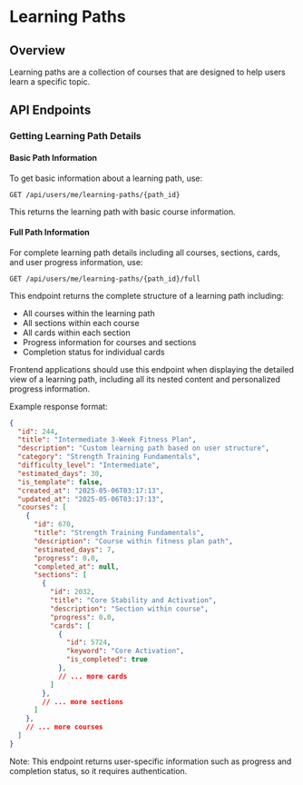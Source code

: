 # Learning Paths

## Overview

Learning paths are a collection of courses that are designed to help users learn a specific topic.

## API Endpoints

### Getting Learning Path Details

#### Basic Path Information

To get basic information about a learning path, use:

```
GET /api/users/me/learning-paths/{path_id}
```

This returns the learning path with basic course information.

#### Full Path Information

For complete learning path details including all courses, sections, cards, and user progress information, use:

```
GET /api/users/me/learning-paths/{path_id}/full
```

This endpoint returns the complete structure of a learning path including:

- All courses within the learning path
- All sections within each course 
- All cards within each section
- Progress information for courses and sections
- Completion status for individual cards

Frontend applications should use this endpoint when displaying the detailed view of a learning path, including all its nested content and personalized progress information.

Example response format:
```json
{
  "id": 244,
  "title": "Intermediate 3-Week Fitness Plan",
  "description": "Custom learning path based on user structure",
  "category": "Strength Training Fundamentals",
  "difficulty_level": "Intermediate",
  "estimated_days": 30,
  "is_template": false,
  "created_at": "2025-05-06T03:17:13",
  "updated_at": "2025-05-06T03:17:13",
  "courses": [
    {
      "id": 670,
      "title": "Strength Training Fundamentals",
      "description": "Course within fitness plan path",
      "estimated_days": 7,
      "progress": 0.0,
      "completed_at": null,
      "sections": [
        {
          "id": 2032,
          "title": "Core Stability and Activation",
          "description": "Section within course",
          "progress": 0.0,
          "cards": [
            {
              "id": 5724,
              "keyword": "Core Activation",
              "is_completed": true
            },
            // ... more cards
          ]
        },
        // ... more sections
      ]
    },
    // ... more courses
  ]
}
```

Note: This endpoint returns user-specific information such as progress and completion status, so it requires authentication.

